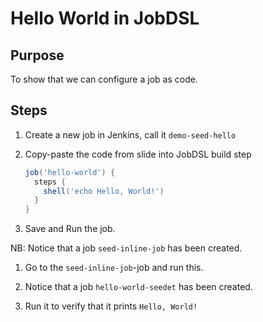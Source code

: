 # Hello World in JobDSL

## Purpose

To show that we can configure a job as code.

## Steps

1. Create a new job in Jenkins, call it `demo-seed-hello`

1. Copy-paste the code from slide into JobDSL build step

    ```groovy
    job('hello-world') {
      steps {
        shell('echo Hello, World!')
      }
    }

    ```

1. Save and Run the job.

NB: Notice that a job `seed-inline-job` has been created.

1. Go to the `seed-inline-job`-job and run this.

1. Notice that a job `hello-world-seedet` has been created.

1. Run it to verify that it prints `Hello, World!`
